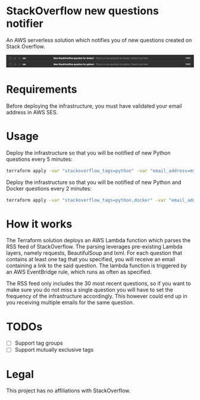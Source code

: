 # StackOverflow new questions notifier

An AWS serverless solution which notifies you of new questions created on Stack Overflow.

![emails](doc/email.PNG)

# Requirements

Before deploying the infrastructure, you must have validated your email address in AWS SES.

# Usage

Deploy the infrastructure so that you will be notified of new Python questions every 5 minutes:

```bash
terraform apply -var "stackoverflow_tags=python" -var "email_address=myemailaddress@gmail.com" -var "notifier_frequency=5 minutes"
```

Deploy the infrastructure so that you will be notified of new Python and Docker questions every 2 minutes:

```bash
terraform apply -var "stackoverflow_tags=python,docker" -var "email_address=myemailaddress@gmail.com" -var "notifier_frequency=2 minutes"
```

# How it works

The Terraform solution deploys an AWS Lambda function which parses the RSS feed of StackOverflow. The parsing leverages pre-existing Lambda layers, namely requests, BeautifulSoup and lxml. For each question that contains at least one tag that you specified, you will receive an email containing a link to the said question.
The lambda function is triggered by an AWS EventBridge rule, which runs as often as specified.

The RSS feed only includes the 30 most recent questions, so if you want to make sure you do not miss a single question you will have to set the frequency of the infrastructure accordingly. This however could end up in you receiving multiple emails for the same question.

# TODOs

* [ ] Support tag groups
* [ ] Support mutually exclusive tags

# Legal

This project has no affiliations with StackOverflow.
